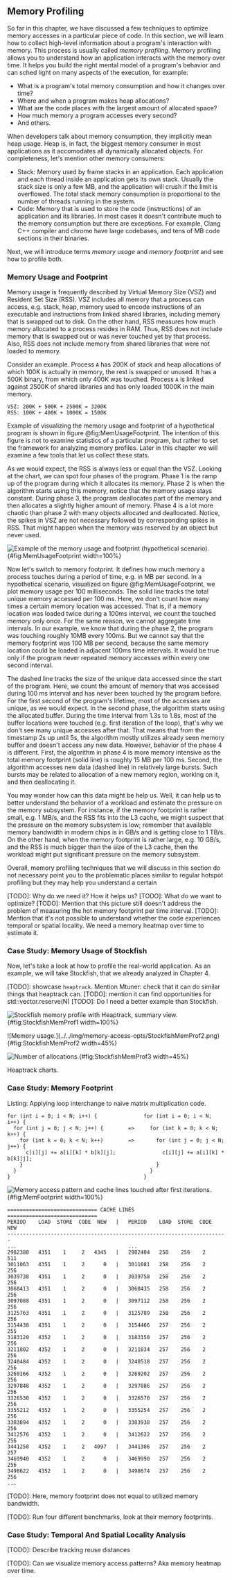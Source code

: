 ## Memory Profiling

So far in this chapter, we have discussed a few techniques to optimize memory accesses in a particular piece of code. In this section, we will learn how to collect high-level information about a program's interaction with memory. This process is usually called *memory profiling*. Memory profiling allows you to understand how an application interacts with the memory over time. It helps you build the right mental model of a program's behavior and can sched light on many aspects of the execution, for example:

* What is a program's total memory consumption and how it changes over time?
* Where and when a program makes heap allocations?
* What are the code places with the largest amount of allocated space?
* How much memory a program accesses every second?
* And others.

When developers talk about memory consumption, they implicitly mean heap usage. Heap is, in fact, the biggest memory consumer in most applications as it accomodates all dynamically allocated objects. For completeness, let's mention other memory consumers:

* Stack: Memory used by frame stacks in an application. Each application and each thread inside an application gets its own stack. Usually the stack size is only a few MB, and the application will crush if the limit is overflowed. The total stack memory consumption is proportional to the number of threads running in the system.
* Code: Memory that is used to store the code (instructions) of an application and its libraries. In most cases it doesn't contribute much to the memory consumption but there are exceptions. For example, Clang C++ compiler and chrome have large codebases, and tens of MB code sections in their binaries.

Next, we will introduce terms *memory usage* and *memory footprint* and see how to profile both.

### Memory Usage and Footprint

Memory usage is frequently described by Virtual Memory Size (VSZ) and Resident Set Size (RSS). VSZ includes all memory that a process can access, e.g. stack, heap, memory used to encode instructions of an executable and instructions from linked shared libraries, including memory that is swapped out to disk. On the other hand, RSS measures how much memory allocated to a process resides in RAM. Thus, RSS does not include memory that is swapped out or was never touched yet by that process. Also, RSS does not include memory from shared libraries that were not loaded to memory.

Consider an example. Process `A` has 200K of stack and heap allocations of which 100K is actually in memory, the rest is swapped or unused. It has a 500K binary, from which only 400K was touched. Process `A` is linked against 2500K of shared libraries and has only loaded 1000K in the main memory.

```
VSZ: 200K + 500K + 2500K = 3200K
RSS: 100K + 400K + 1000K = 1500K
```

Example of visualizing the memory usage and footprint of a hypothetical program is shown in figure @fig:MemUsageFootprint. The intention of this figure is not to examine statistics of a particular program, but rather to set the framework for analyzing memory profiles. Later in this chapter we will examine a few tools that let us collect these stats.

As we would expect, the RSS is always less or equal than the VSZ. Looking at the chart, we can spot four phases of the program. Phase 1 is the ramp up of the program during which it allocates its memory. Phase 2 is when the algorithm starts using this memory, notice that the memory usage stays constant. During phase 3, the program deallocates part of the memory and then allocates a slightly higher amount of memory. Phase 4 is a lot more chaotic than phase 2 with many objects allocated and deallocated. Notice, the spikes in VSZ are not necessary followed by corresponding spikes in RSS. That might happen when the memory was reserved by an object but never used.

![Example of the memory usage and footprint (hypothetical scenario).](../../img/memory-access-opts/MemoryUsageAndFootprint.png){#fig:MemUsageFootprint width=100%}

Now let's switch to memory footprint. It defines how much memory a process touches during a period of time, e.g. in MB per second. In a hypothetical scenario, visualized on figure @fig:MemUsageFootprint, we plot memory usage per 100 milliseconds. The solid line tracks the total unique memory accessed per 100 ms. Here, we don't count how many times a certain memory location was accessed. That is, if a memory location was loaded twice during a 100ms interval, we count the touched memory only once. For the same reason, we cannot aggregate time intervals. In our example, we know that during the phase 2, the program was touching roughly 10MB every 100ms. But we cannot say that the memory footprint was 100 MB per second, because the same memory location could be loaded in adjacent 100ms time intervals. It would be true only if the program never repeated memory accesses within every one second interval.

The dashed line tracks the size of the unique data accessed since the start of the program. Here, we count the amount of memory that was accessed during 100 ms interval and has never been touched by the program before. For the first second of the program's lifetime, most of the accesses are unique, as we would expect. In the second phase, the algorithm starts using the allocated buffer. During the time interval from 1.3s to 1.8s, most of the buffer locations were touched (e.g. first iteration of the loop), that's why we don't see many unique accesses after that. That means that from the timestamp 2s up until 5s, the algorithm mostly utilizes already seen memory buffer and doesn't access any new data. However, behavior of the phase 4 is different. First, the algorithm in phase 4 is more memory intensive as the total memory footprint (solid line) is roughly 15 MB per 100 ms. Second, the algorithm accesses new data (dashed line) in relatively large bursts. Such bursts may be related to allocation of a new memory region, working on it, and then deallocating it.

You may wonder how can this data might be help us. Well, it can help us to better understand the behavior of a workload and estimate the pressure on the memory subsystem. For instance, if the memory footprint is rather small, e.g. 1 MB/s, and the RSS fits into the L3 cache, we might suspect that the pressure on the memory subsystem is low; remember that available memory bandwidth in modern chips is in GB/s and is getting close to 1 TB/s. On the other hand, when the memory footprint is rather large, e.g. 10 GB/s, and the RSS is much bigger than the size of the L3 cache, then the workload might put significant pressure on the memory subsystem.

Overall, memory profiling techniques that we will discuss in this section do not necessary point you to the problematic places similar to regular hotspot profiling but they may help you understand a certain 

[TODO]: Why do we need it? How it helps us?
[TODO]: What do we want to optimize?
[TODO]: Mention that this picture still doesn't address the problem of measuring the hot memory footprint per time interval.
[TODO]: Mention that it's not possible to understand whether the code experiences temporal or spatial locality. We need a memory heatmap over time to estimate it.

### Case Study: Memory Usage of Stockfish

Now, let's take a look at how to profile the real-world application. As an example, we will take Stockfish, that we already analyzed in Chapter 4. 

[TODO]: showcase `heaptrack`. Mention Mtuner: check that it can do similar things that heaptrack can.
[TODO]: mention it can find opportunities for std::vector.reserve(N)
[TODO]: Do I need a better example than Stockfish.

![Stockfish memory profile with Heaptrack, summary view.](../../img/memory-access-opts/StockfishMemProf1.png){#fig:StockfishMemProf1 width=100%}

<div id="fig:Memory Usage and Allocation">
![Memory usage.](../../img/memory-access-opts/StockfishMemProf2.png){#fig:StockfishMemProf2 width=45%}

![Number of allocations.](../../img/memory-access-opts/StockfishMemProf3.png){#fig:StockfishMemProf3 width=45%}

Heaptrack charts.
</div>

### Case Study: Memory Footprint

Listing: Applying loop interchange to naive matrix multiplication code.

~~~~ {#lst:MemFootprint .cpp}
for (int i = 0; i < N; i++) {               for (int i = 0; i < N; i++) { 
  for (int j = 0; j < N; j++) {        =>     for (int k = 0; k < N; k++) {
    for (int k = 0; k < N; k++)        =>       for (int j = 0; j < N; j++) {
      c[i][j] += a[i][k] * b[k][j];               c[i][j] += a[i][k] * b[k][j];
    }                                           }
  }                                           }
}                                           }
~~~~~~~~~~~~~~~~~~~~~~~~~~~~~~~~~~~~~~~~~~~~~~~~~

![Memory access pattern and cache lines touched after first iterations.](../../img/memory-access-opts/MemoryFootprint.png){#fig:MemFootprint width=100%}

```
============================= CACHE LINES =============================
PERIOD    LOAD  STORE  CODE  NEW   |   PERIOD    LOAD  STORE  CODE  NEW
-----------------------------------------------------------------------
...                                    ...
2982388   4351    1     2   4345   |   2982404   258    256    2    511
3011063   4351    1     2      0   |   3011081   258    256    2    256
3039738   4351    1     2      0   |   3039758   258    256    2    256
3068413   4351    1     2      0   |   3068435   258    256    2    256
3097088   4351    1     2      0   |   3097112   258    256    2    256
3125763   4351    1     2      0   |   3125789   258    256    2    256
3154438   4351    1     2      0   |   3154466   257    256    2    255
3183120   4352    1     2      0   |   3183150   257    256    2    256
3211802   4352    1     2      0   |   3211834   257    256    2    256
3240484   4352    1     2      0   |   3240518   257    256    2    256
3269166   4352    1     2      0   |   3269202   257    256    2    256
3297848   4352    1     2      0   |   3297886   257    256    2    256
3326530   4352    1     2      0   |   3326570   257    256    2    256
3355212   4352    1     2      0   |   3355254   257    256    2    256
3383894   4352    1     2      0   |   3383938   257    256    2    256
3412576   4352    1     2      0   |   3412622   257    256    2    256
3441258   4352    1     2   4097   |   3441306   257    256    2    257
3469940   4352    1     2      0   |   3469990   257    256    2    256
3498622   4352    1     2      0   |   3498674   257    256    2    256
...
```

[TODO]: Here, memory footprint does not equal to utilized memory bandwidth.

[TODO]: Run four different benchmarks, look at their memory footprints.

### Case Study: Temporal And Spatial Locality Analysis 

[TODO]: Describe tracking reuse distances

[TODO]: Can we visualize memory access patterns? Aka memory heatmap over time.